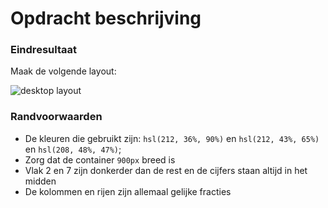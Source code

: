 # Opdracht beschrijving

### Eindresultaat
Maak de volgende layout:

![desktop layout](./assets/screenshot.png)

### Randvoorwaarden
* De kleuren die gebruikt zijn: `hsl(212, 36%, 90%)` en `hsl(212, 43%, 65%)` en `hsl(208, 48%, 47%)`;
* Zorg dat de container `900px` breed is
* Vlak 2 en 7 zijn donkerder dan de rest en de cijfers staan altijd in het midden
* De kolommen en rijen zijn allemaal gelijke fracties

